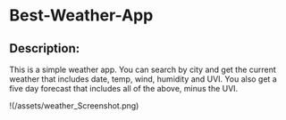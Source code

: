 # Best-Weather-App

## Description: 
This is a simple weather app. You can search by city and get the current weather that includes date, temp, wind, humidity and UVI. You also get a five day forecast that includes all of the above, minus the UVI. 

!(/assets/weather_Screenshot.png)